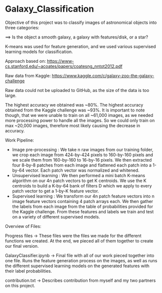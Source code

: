 # Galaxy_Classification

Objective of this project was to classify images of astronomical objects into three categories:

==> Is the object a smooth galaxy, a galaxy with features/disk, or a star?

K-means was used for feature generation, and we used various supervised learning models for classification.

Approach based on:
https://www-cs.stanford.edu/~acoates/papers/coatesng_nntot2012.pdf

Raw data from Kaggle:
https://www.kaggle.com/c/galaxy-zoo-the-galaxy-challenge

Raw data could not be uploaded to GitHub, as the size of the data is too large.

The highest accuracy we obtained was ~80%. The highest accuracy obtained from the Kaggle challenge was ~93%. It is important to note though, that we were unable to train on all ~61,000 images, as we needed more processing power to handle all the images. So we could only train on max ~20,000 images, therefore most likely causing the decrease in accuracy.

Work Pipeline:

- Image pre-processing : We take n raw images from our training folder, we crop each image from 424-by-424 pixels to 160-by-160 pixels and we scale them from 160-by-160 to 16-by-16 pixels. We then extracted four 8-by-8 patches from each image and flattened each patch into a 1-by-64 vector. Each patch vector was normalized and whitened.
- Unsupervised learning : We then performed a mini batch K-means algorithm on our 4n patch vectors to get K centroids. We use the K centroids to build a K-by-64 bank of filters D which we apply to every patch vector to get a 1-by-K feature vector.
- Supervised learning : We transform our 4n patch feature vectors into n image feature vectors containing 4 patch arrays each. We then gather the labels from each image from the table of probabilities provided for the Kaggle challenge. From these features and labels we train and test on a variety of different supervised models.

Overview of Files:

Progress files -> These files were the files we made for the different functions we created. At the end, we pieced all of them together to create our final version.

GalaxyClassifier.ipynb -> Final file with all of our work pieced together into one file. Runs the feature generation process on the images, as well as runs the different supervised learning models on the generated features with their label probabilities.

contribution.txt -> Describes contribution from myself and my two partners on this project.
